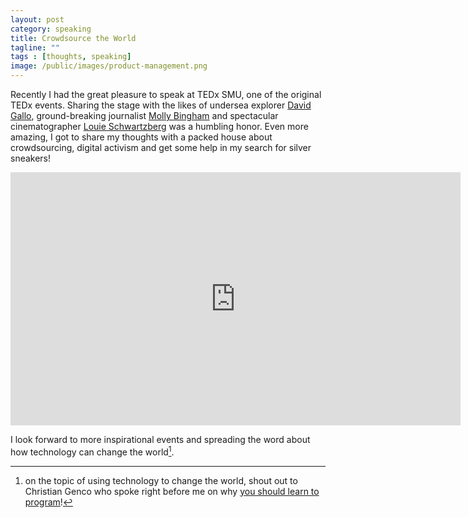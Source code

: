 ```yaml
---
layout: post
category: speaking
title: Crowdsource the World
tagline: ""
tags : [thoughts, speaking]
image: /public/images/product-management.png
---
```


Recently I had the great pleasure to speak at TEDx SMU, one of the original TEDx events. 
Sharing the stage with the likes of undersea explorer [David Gallo](https://www.ted.com/speakers/david_gallo), ground-breaking journalist [Molly Bingham](http://www.meetmollybingham.com/) and spectacular cinematographer [Louie Schwartzberg](https://www.ted.com/speakers/louie_schwartzberg) was a humbling honor. 
Even more amazing, I got to share my thoughts with a packed house about crowdsourcing, digital activism and get some help in my search for silver sneakers!

<iframe width="720" height="405" src="https://www.youtube.com/embed/sQh-_OTdICM" frameborder="0" allowfullscreen></iframe>

I look forward to more inspirational events and spreading the word about how technology can change the world[^1]. 

[^1]: on the topic of using technology to change the world, shout out to Christian Genco who spoke right before me on why [you should learn to program](http://christian.gen.co/you-should-learn-to-program)!

